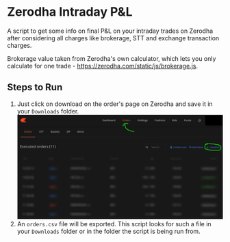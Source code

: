 # Zerodha Intraday P&L

A script to get some info on final P&L on your intraday trades on Zerodha after considering all charges like brokerage, STT and exchange transaction charges.

Brokerage value taken from Zerodha's own calculator, which lets you only calculate for one trade - https://zerodha.com/static/js/brokerage.js.

## Steps to Run

1. Just click on download on the order's page on Zerodha and save it in your `Downloads` folder.
   ![How to download the orders.csv file](image.png)
2. An `orders.csv` file will be exported. This script looks for such a file in your `Downloads` folder or in the folder the script is being run from.
